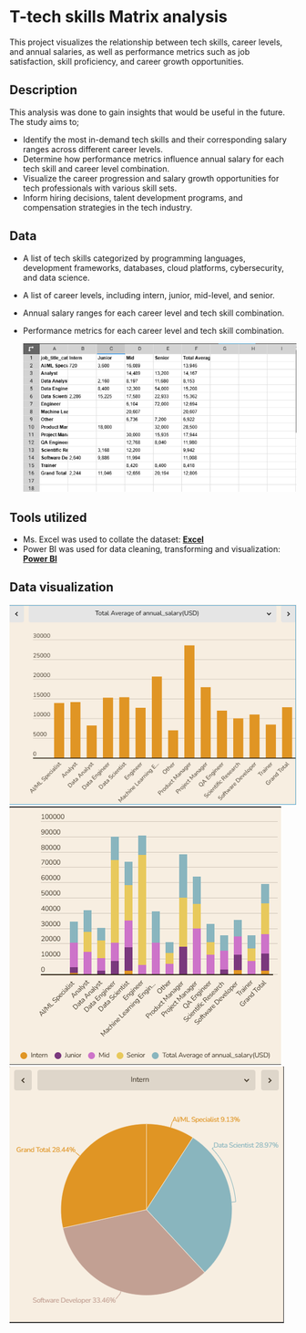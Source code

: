 # T-tech skills Matrix analysis

This project visualizes the relationship between tech skills, career levels, and annual salaries, as well as performance metrics such as job satisfaction, skill proficiency, and career growth opportunities.


## Description

This analysis was done to gain insights that would be useful in the future. The study aims to;

- Identify the most in-demand tech skills and their corresponding salary ranges across different career levels.
- Determine how performance metrics influence annual salary for each tech skill and career level combination.
- Visualize the career progression and salary growth opportunities for tech professionals with various skill sets.
- Inform hiring decisions, talent development programs, and compensation strategies in the tech industry.

## Data

- A list of tech skills categorized by programming languages, development frameworks, databases, cloud platforms, cybersecurity, and data science.
- A list of career levels, including intern, junior, mid-level, and senior.
- Annual salary ranges for each career level and tech skill combination.
- Performance metrics for each career level and tech skill combination.

  ![](infogram3.png) 

## Tools utilized

- Ms. Excel was used to collate the dataset: [**Excel**](https://www.microsoft.com/en-us/microsoft-365/excel)
- Power BI was used for data cleaning, transforming and visualization: [**Power BI**](https://www.microsoft.com/en-us/download/details.aspx?id=58494)

## Data visualization 

![](infogram4.png)  ![](infogram2.png)  ![](infogram1.png)

